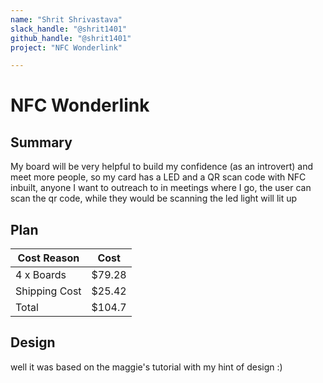 ```yaml
---
name: "Shrit Shrivastava"
slack_handle: "@shrit1401"
github_handle: "@shrit1401"
project: "NFC Wonderlink"

---
```


# NFC Wonderlink
## Summary
My board will be very helpful to build my confidence (as an introvert) and meet more people, so my card has a LED and a QR scan code with NFC inbuilt, 
anyone I want to outreach to in meetings where I go, the user can scan the qr code, while they would be scanning the led light will lit up 


## Plan
| Cost Reason  | Cost |
| ------------- | ------------- |
| 4 x Boards  | $79.28   |
| Shipping Cost  | $25.42  |
| Total  | $104.7  |

## Design
well it was based on the maggie's tutorial with my hint of design :)
